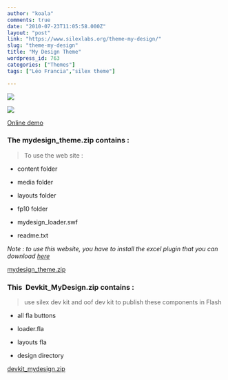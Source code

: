 ```yaml
---
author: "koala"
comments: true
date: "2010-07-23T11:05:58.000Z"
layout: "post"
link: "https://www.silexlabs.org/theme-my-design/"
slug: "theme-my-design"
title: "My Design Theme"
wordpress_id: 763
categories: ["Themes"]
tags: ["Léo Francia","silex theme"]

---
```

![](https://www.silexlabs.org/wp-content/uploads/2010/07/My-Design-theme.jpg)




![](https://www.silexlabs.org/wp-content/uploads/2010/07/My-Design-theme-2.jpg)


[Online demo](http://silexprod.com/silex_leo_04/)


### **The mydesign_theme.zip contains :**


> To use the web site :




  * content folder




  * media folder




  * layouts folder




  * fp10 folder




  * mydesign_loader.swf




  * readme.txt


_Note : to use this website, you have to install the excel plugin that you can download [here](https://www.silexlabs.org/?p=250)_

[mydesign_theme.zip](https://www.silexlabs.org/wp-content/uploads/2010/12/My-Design1.zip)


### **This  Devkit_MyDesign.zip contains :**


> use silex dev kit and oof dev kit to publish these components in Flash




  * all fla buttons


  * loader.fla


  * layouts fla


  * design directory


[devkit_mydesign.zip](http://wp-manager.silex-ria.org/wp-content/uploads/2010/07/devkit_mydesign.zip)

